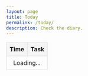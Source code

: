 ```yaml
---
layout: page
title: Today
permalink: /today/
description: Check the diary.
---
```

<table class="schedule-table">
  <thead>
    <tr>
      <th style="width: 40px">Time</th>
      <th>Task</th>
    </tr>
  </thead>
  <tbody id="schedule-body">
    <tr>
      <td colspan="2">Loading...</td>
    </tr>
  </tbody>
</table>

<style>
.schedule-table {
  width: 100%;
  border-collapse: collapse;
  margin: 1em 0;
}
.schedule-table th,
.schedule-table td {
  padding: 8px;
  border: 1px solid #ddd;
  text-align: left;
}
.schedule-table td:first-child {
  text-align: center;
}
.schedule-table th {
  background-color: #f5f5f5;
}
.schedule-table th:first-child {
  text-align: center;
}
.current-time-row {
  background-color: #fff3cd;
}
.schedule-table input:not([type="checkbox"]) {
    font-family: -apple-system, BlinkMacSystemFont, "Segoe UI", Helvetica, Arial, sans-serif;
    font-size: 1em;
    line-height: 1.2em;
    -webkit-appearance: none;
    -moz-appearance: none;
    appearance: none;
    border: 1px solid #ccc;
    border-radius: 4px;
    padding: 0.25rem;
}
.schedule-table input:not([type="checkbox"]):focus {
    outline: none;
    border-color: #007bff;
    box-shadow: 0 0 0 0.5px rgba(0, 123, 255, 0.8);
}
</style>

<script src="/assets/js/date_calculator.js"></script>
<script>
document.addEventListener('DOMContentLoaded', function() {
  const siteData = {{ site.data | jsonify }};
  
  function getTimeZoneAbbreviation() {
    const formatter = new Intl.DateTimeFormat('en-US', {
      timeZoneName: 'short',
      timeZone: 'America/Los_Angeles'
    });
    const parts = formatter.formatToParts(new Date());
    return parts.find(part => part.type === 'timeZoneName').value;
  }
  
  function getPacificTime() {
    return new Date().toLocaleString("en-US", {timeZone: "America/Los_Angeles"});
  }
  
  function isCurrentTimeSlot(taskTime, nextTaskTime) {
    const now = new Date(getPacificTime());
    const currentHourMinute = now.getHours() * 60 + now.getMinutes();
    
    const [taskHours, taskMinutes] = taskTime.split(':').map(Number);
    const taskTotalMinutes = taskHours * 60 + taskMinutes;
    
    let nextTaskTotalMinutes = 24 * 60; // Default to end of day
    if (nextTaskTime) {
      const [nextHours, nextMinutes] = nextTaskTime.split(':').map(Number);
      nextTaskTotalMinutes = nextHours * 60 + nextMinutes;
    }
    
    return currentHourMinute >= taskTotalMinutes && currentHourMinute < nextTaskTotalMinutes;
  }
  
  function calculateRelativeDates(year) {
    // Process relative date rules if they exist
    if (!siteData.relative_dates) {
      return {};
    }
    
    const relativeDatesMap = {};
    
    siteData.relative_dates.forEach(item => {
      if (item.rule && item.event) {
        const calculatedDate = calculateDateFromRule(item.rule, year);
        if (calculatedDate) {
          const dateKey = formatDateMMDD(calculatedDate);
          relativeDatesMap[dateKey] = item.event;
        }
      }
    });
    
    return relativeDatesMap;
  }
  
  function updateTimeElements() {
    const pacificTime = new Date(getPacificTime());
    const timeZoneAbbr = getTimeZoneAbbreviation();
    const currentDate = pacificTime.toLocaleString('en-US', { month: '2-digit', day: '2-digit' }).replace('/', '-');
    const currentDay = pacificTime.toLocaleString('en-US', { weekday: 'long' }).toLowerCase();
    const currentYear = pacificTime.getFullYear();
    
    // Calculate relative dates for current year
    const relativeDates = calculateRelativeDates(currentYear);
    
    // Update page title (h1) with current date
    document.querySelector('h1').textContent = pacificTime.toLocaleString('en-US', { 
      weekday: 'short', 
      year: 'numeric', 
      month: 'short', 
      day: 'numeric' 
    });

    const scheduleBody = document.getElementById('schedule-body');
    scheduleBody.innerHTML = '';
    
    // Update the table header to show just the time zone
    const timeHeader = document.querySelector('.schedule-table th');
    if (timeHeader) {
      timeHeader.textContent = timeZoneAbbr;
    }
    
    const todaysTasks = siteData.quotidie[currentDay];
    
    if (todaysTasks) {
      const sortedTasks = todaysTasks.sort((a, b) => {
        const timeA = a.time || '23:59';
        const timeB = b.time || '23:59';
        return timeA.localeCompare(timeB);
      });
      
      sortedTasks.forEach((taskObj, index) => {
        const row = document.createElement('tr');
        let taskHtml = taskObj.task;
        
        if (taskObj.time && isCurrentTimeSlot(taskObj.time, sortedTasks[index + 1]?.time)) {
          row.classList.add('current-time-row');
        }
        
        if (taskHtml.includes('READINGS')) {
          const usccbDate = pacificTime.toLocaleString('en-US', { month: '2-digit', day: '2-digit', year: '2-digit' }).replace(/\//g, '');
          const usccbLink = `https://bible.usccb.org/bible/readings/${usccbDate}.cfm`;
          taskHtml = taskHtml.replace('READINGS', `<a href="${usccbLink}" target="_blank">readings</a>`);
        }
        
        row.innerHTML = `
          <td>${taskObj.time || ''}</td>
          <td>${taskHtml}</td>
        `;
        scheduleBody.appendChild(row);
      });
    }

    const eventContainer = document.getElementById('event-container');
    
    // Check for relative date events first (they take priority)
    const relativeEvent = relativeDates[currentDate];
    
    // If no relative event, check fixed date events
    const fixedEvent = siteData.daily_events.find(e => e.date === currentDate);
    
    // Prioritize relative events over fixed events
    const eventToShow = relativeEvent || (fixedEvent ? fixedEvent.event : '');
    eventContainer.innerHTML = eventToShow ? `<span class="muted small">📆 ${eventToShow}</span>` : '';

    const feastContainer = document.getElementById('feast-container');
    const feast = siteData.feast_days.find(e => e.date === currentDate);
    feastContainer.innerHTML = feast ? `<span class="muted small">🕯️ ${feast.feast}</span>` : '';

    const birthdayContainer = document.getElementById('birthday-container');
    const birthday = siteData.bdays.find(b => b.date === currentDate);
    birthdayContainer.innerHTML = birthday ? `<span class="muted small">🎈 ${birthday.bday}</span>` : '';

    const songContainer = document.getElementById('song-container');
    const dailysong = siteData.daily_song.find(s => s.date === currentDate);
    if (dailysong) {
      const baseUrl = "https://music.youtube.com/watch?v=";
      songContainer.innerHTML = `<span class="muted small">📻 </span><a class="muted small" href="${baseUrl}${dailysong.songId}" target="_blank">${dailysong.track}</a>`;
    } else {
      songContainer.innerHTML = '';
    }
  }

  updateTimeElements();
  setInterval(updateTimeElements, 60000);
});
</script>

<script src="/assets/js/weather.js"></script>

<div id="weather-container"></div>
<div id="event-container"></div>
<div id="feast-container"></div>
<div id="birthday-container"></div>
<div id="song-container"></div>